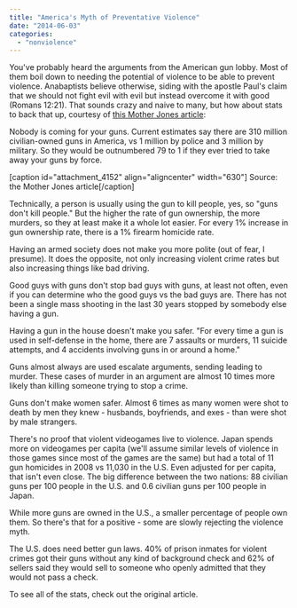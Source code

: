```yaml
---
title: "America's Myth of Preventative Violence"
date: "2014-06-03"
categories: 
  - "nonviolence"
---
```


You've probably heard the arguments from the American gun lobby. Most of them boil down to needing the potential of violence to be able to prevent violence. Anabaptists believe otherwise, siding with the apostle Paul's claim that we should not fight evil with evil but instead overcome it with good (Romans 12:21). That sounds crazy and naive to many, but how about stats to back that up, courtesy of [this Mother Jones article](http://www.motherjones.com/politics/2013/01/pro-gun-myths-fact-check "10 Pro-Gun Myths, Shot Down"):

<!--more-->Nobody is coming for your guns. Current estimates say there are 310 million civilian-owned guns in America, vs 1 million by police and 3 million by military. So they would be outnumbered 79 to 1 if they ever tried to take away your guns by force.

\[caption id="attachment\_4152" align="aligncenter" width="630"\] Source: the Mother Jones article\[/caption\]

Technically, a person is usually using the gun to kill people, yes, so "guns don't kill people." But the higher the rate of gun ownership, the more murders, so they at least make it a whole lot easier. For every 1% increase in gun ownership rate, there is a 1% firearm homicide rate.

Having an armed society does not make you more polite (out of fear, I presume). It does the opposite, not only increasing violent crime rates but also increasing things like bad driving.

Good guys with guns don't stop bad guys with guns, at least not often, even if you can determine who the good guys vs the bad guys are. There has not been a single mass shooting in the last 30 years stopped by somebody else having a gun.

Having a gun in the house doesn't make you safer. "For every time a gun is used in self-defense in the home, there are 7 assaults or murders, 11 suicide attempts, and 4 accidents involving guns in or around a home."

Guns almost always are used escalate arguments, sending leading to murder. These cases of murder in an argument are almost 10 times more likely than killing someone trying to stop a crime.

Guns don't make women safer. Almost 6 times as many women were shot to death by men they knew - husbands, boyfriends, and exes - than were shot by male strangers.

There's no proof that violent videogames live to violence. Japan spends more on videogames per capita (we'll assume similar levels of violence in those games since most of the games are the same) but had a total of 11 gun homicides in 2008 vs 11,030 in the U.S. Even adjusted for per capita, that isn't even close. The big difference between the two nations: 88 civilian guns per 100 people in the U.S. and 0.6 civilian guns per 100 people in Japan.

While more guns are owned in the U.S., a smaller percentage of people own them. So there's that for a positive - some are slowly rejecting the violence myth.

The U.S. does need better gun laws. 40% of prison inmates for violent crimes got their guns without any kind of background check and 62% of sellers said they would sell to someone who openly admitted that they would not pass a check.

To see all of the stats, check out the original article.
